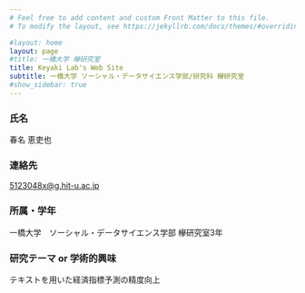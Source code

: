```yaml
---
# Feel free to add content and custom Front Matter to this file.
# To modify the layout, see https://jekyllrb.com/docs/themes/#overriding-theme-defaults

#layout: home
layout: page
#title: 一橋大学 欅研究室
title: Keyaki Lab's Web Site
subtitle: 一橋大学 ソーシャル・データサイエンス学部/研究科 欅研究室
#show_sidebar: true
---
```

<!--<span style="font-size: 200%">-->
### 氏名
春名 恵吏也

### 連絡先
5123048x@g.hit-u.ac.jp

### 所属・学年
一橋大学　ソーシャル・データサイエンス学部 欅研究室3年

### 研究テーマ or 学術的興味
テキストを用いた経済指標予測の精度向上

